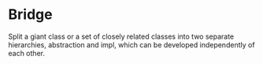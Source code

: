 # Bridge

Split a giant class or a set of closely related classes into two separate hierarchies, abstraction and impl, which can be developed independently of each other.

